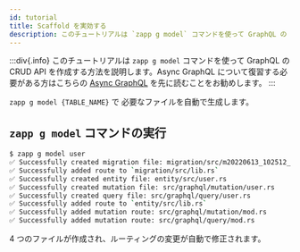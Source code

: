```yaml
---
id: tutorial
title: Scaffold を実効する
description: このチュートリアルは `zapp g model` コマンドを使って GraphQL の CRUD API を作成する方法を説明します。
---
```


:::div{.info}
このチュートリアルは `zapp g model` コマンドを使って GraphQL の CRUD API を作成する方法を説明します。Async GraphQL について復習する必要がある方はこちらの [Async GraphQL](https://github.com/async-graphql/async-graphql) を先に読むことをお勧めします。
:::

`zapp g model {TABLE_NAME}` で 必要なファイルを自動で生成します。

## `zapp g model` コマンドの実行

```bash
$ zapp g model user
✅ Successfully created migration file: migration/src/m20220613_102512_create_user_table.rs
✅ Successfully added route to `migration/src/lib.rs`
✅ Successfully created entity file: entity/src/user.rs
✅ Successfully created mutation file: src/graphql/mutation/user.rs
✅ Successfully created query file: src/graphql/query/user.rs
✅ Successfully added route to `entity/src/lib.rs`
✅ Successfully added mutation route: src/graphql/mutation/mod.rs
✅ Successfully added mutation route: src/graphql/query/mod.rs
```

4 つのファイルが作成され、ルーティングの変更が自動で修正されます。
